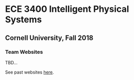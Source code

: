 # ECE 3400 Intelligent Physical Systems

## Cornell University, Fall 2018

### Team Websites

TBD...

See past websites [here](https://cei-lab.github.io/ece3400-2017/teams.html). 
